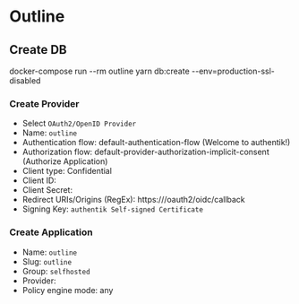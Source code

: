 # Outline

## Create DB

docker-compose run --rm outline yarn db:create --env=production-ssl-disabled

### Create Provider

- Select `OAuth2/OpenID Provider`
- Name: `outline`
- Authentication flow: default-authentication-flow (Welcome to authentik!)
- Authorization flow: default-provider-authorization-implicit-consent (Authorize Application)
- Client type: Confidential
- Client ID: <auto-generated>
- Client Secret: <auto-generated>
- Redirect URIs/Origins (RegEx): https://<your-domain>/oauth2/oidc/callback
- Signing Key: `authentik Self-signed Certificate`

### Create Application

- Name: `outline`
- Slug: `outline`
- Group: `selfhosted`
- Provider: <select-created-outline-provider>
- Policy engine mode: any